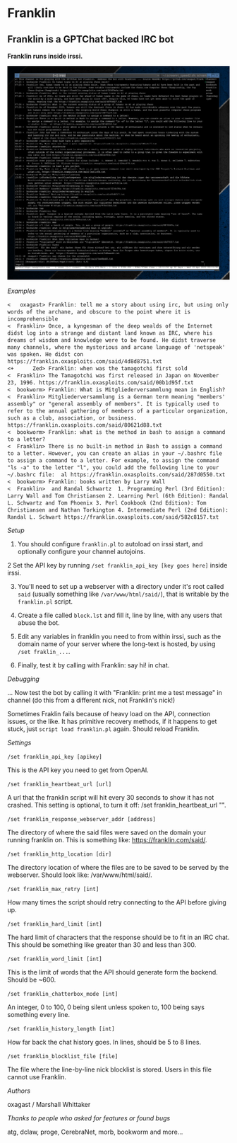# Franklin

## Franklin is a GPTChat backed IRC bot

**Franklin runs inside irssi.**

![irc](https://raw.githubusercontent.com/oxagast/Franklin/main/franklin-cheese.png)

*Examples*

```
<   oxagast> Franklin: tell me a story about using irc, but using only words of the archane, and obscure to the point where it is incomprehensible
<  Franklin> Once, a kyngesman of the deep wealds of the Internet didst log into a strange and distant land known as IRC, where his dreams of wisdom and knowledge were to be found. He didst traverse many channels, where the mysterious and arcane language of 'netspeak' was spoken. He didst con https://franklin.oxasploits.com/said/4d8d8751.txt
<+      Zed> Franklin: when was the tamagotchi first sold
<  Franklin> The Tamagotchi was first released in Japan on November 23, 1996. https://franklin.oxasploits.com/said/00b1d95f.txt
<  bookworm> Franklin: What is Mitgliederversammlung mean in English?
<  Franklin> Mitgliederversammlung is a German term meaning "members' assembly" or "general assembly of members". It is typically used to refer to the annual gathering of members of a particular organization, such as a club, association, or business. https://franklin.oxasploits.com/said/80621d88.txt
<  bookworm> Franklin: what is the method in bash to assign a command to a letter?
<  Franklin> There is no built-in method in Bash to assign a command to a letter. However, you can create an alias in your ~/.bashrc file to assign a command to a letter. For example, to assign the command "ls -a" to the letter "l", you could add the following line to your ~/.bashrc file:  al https://franklin.oxasploits.com/said/287d0550.txt 
<  bookworm> Franklin: books written by Larry Wall
<  Franklin>  and Randal Schwartz  1. Programming Perl (3rd Edition): Larry Wall and Tom Christiansen 2. Learning Perl (6th Edition): Randal L. Schwartz and Tom Phoenix 3. Perl Cookbook (2nd Edition): Tom Christiansen and Nathan Torkington 4. Intermediate Perl (2nd Edition): Randal L. Schwart https://franklin.oxasploits.com/said/582c8157.txt
```

*Setup*

1) You should configure `franklin.pl` to autoload on irssi start, and optionally configure your channel autojoins.

2 Set the API key by running `/set franklin_api_key [key goes here]` inside irssi.

3) You'll need to set up a webserver with a directory under it's root called `said` (usually something like `/var/www/html/said/`),
that is writable by the `franklin.pl` script.

4) Create a file called `block.lst` and fill it, line by line, with any users that abuse the bot.

5) Edit any variables in franklin you need to from within irssi, such as the domain name of your server where the long-text is hosted,
   by using `/set fraklin_...`.

6) Finally, test it by calling with Franklin: say hi! in chat.

*Debugging*

... Now test the bot by calling it with "Franklin: print me a test message" in channel (do this from a different nick, 
not Franklin's nick!)

Sometimes Fraklin fails because of heavy load on the API, connection issues, or the like.  It has primitive recovery methods, if
it happens to get stuck, just `script load franklin.pl` again. Should reload Franklin.

*Settings*

`/set franklin_api_key [apikey]`

This is the API key you need to get from OpenAI.

`/set franklin_heartbeat_url [url]`

A url that the franklin script will hit every 30 seconds to show it has not crashed. This setting is optional, to turn it off: /set franklin_heartbeat_url "".

`/set franklin_response_webserver_addr [address]`

The directory of where the said files were saved on the domain your running franklin on. This is something like: https://franklin.com/said/.

`/set franklin_http_location [dir]`

The directory location of where the files are to be saved to be served by the webserver. Should look like: /var/www/html/said/.

`/set franklin_max_retry [int]`

How many times the script should retry connecting to the API before giving up.

`/set franklin_hard_limit [int]`

The hard limit of characters that the response should be to fit in an IRC chat.
This should be something like greater than 30 and less than 300.

`/set franklin_word_limit [int]`

This is the limit of words that the API should generate form the backend. Should
be ~600.

`/set franklin_chatterbox_mode [int]`

An integer, 0 to 100, 0 being silent unless spoken to, 100 being says something every line.

`/set franklin_history_length [int]`

How far back the chat history goes.  In lines, should be 5 to 8 lines.

`/set franklin_blocklist_file [file]`

The file where the line-by-line nick blocklist is stored. Users in this file cannot use Franklin.

*Authors*

oxagast / Marshall Whittaker

*Thanks to people who asked for features or found bugs*

atg, dclaw, proge, CerebraNet, morb, bookworm and more...
